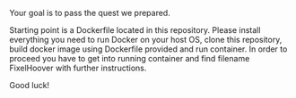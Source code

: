 Your goal is to pass the quest we prepared.

Starting point is a Dockerfile located in this repository. Please install everything you need to run Docker on your host OS, clone this repository, build docker image using Dockerfile provided and run container. In order to proceed you have to get into running container and find filename FixelHoover with further instructions.

Good luck!
